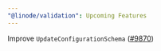 ```yaml
---
"@linode/validation": Upcoming Features
---
```


Improve `UpdateConfigurationSchema` ([#9870](https://github.com/linode/manager/pull/9870))
